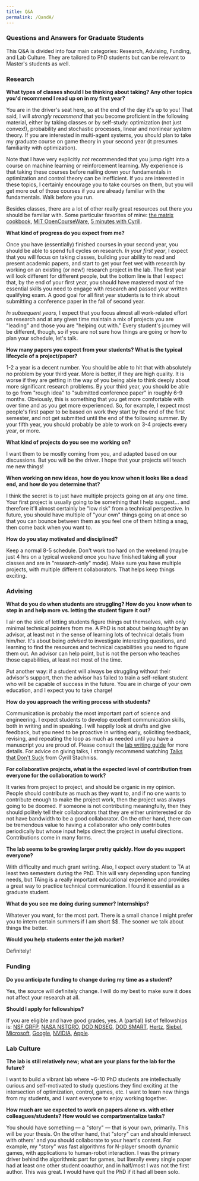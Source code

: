 ```yaml
---
title: Q&A
permalink: /QandA/
---
```


### Questions and Answers for Graduate Students

This Q&A is divided into four main categories: Research, Advising, Funding, and Lab Culture. They are tailored to PhD students but can be relevant to Master's students as well.

### Research

**What types of classes should I be thinking about taking? Any other topics you'd recommend I read up on in my first year?**

You are in the driver's seat here, so at the end of the day it's up to you! That said, I will _strongly recommend_ that you become proficient in the following material, either by taking classes or by self-study: optimization (not just convex!), probability and stochastic processes, linear and nonlinear system theory. If you are interested in multi-agent systems, you should plan to take my graduate course on game theory in your second year (it presumes familiarity with optimization).

Note that I have very explicitly _not_ recommended that you jump right into a course on machine learning or reinforcement learning. My experience is that taking these courses before nailing down your fundamentals in optimization and control theory can be inefficient. If you are interested in these topics, I certainly encourage you to take courses on them, but you will get more out of those courses if you are already familiar with the fundamentals. Walk before you run.

Besides classes, there are a lot of other really great resources out there you should be familiar with. Some particular favorites of mine: [the matrix cookbook](https://www.math.uwaterloo.ca/~hwolkowi/matrixcookbook.pdf), [MIT OpenCourseWare](https://ocw.mit.edu), [5 minutes with Cyrill](https://www.ipb.uni-bonn.de/5min/).

**What kind of progress do you expect from me?**

Once you have (essentially) finished courses in your second year, you should be able to spend full cycles on research. _In your first year_, I expect that you will focus on taking classes, building your ability to read and present academic papers, and start to get your feet wet with research by working on an existing (or new!) research project in the lab. The first year will look different for different people, but the bottom line is that I expect that, by the end of your first year, you should have mastered most of the essential skills you need to engage with research and passed your written qualifying exam. A good goal for all first year students is to think about submitting a conference paper in the fall of second year.

_In subsequent years,_ I expect that you focus almost all work-related effort on research and at any given time maintain a mix of projects you are "leading" and those you are "helping out with." Every student's journey will be different, though, so if you are not sure how things are going or how to plan your schedule, let's talk.

**How many papers you expect from your students? What is the typical lifecycle of a project/paper?**

1-2 a year is a decent number. You should be able to hit that with absolutely no problem by your third year. More is better, if they are high quality. It is worse if they are getting in the way of you being able to think deeply about more significant research problems. By your third year, you should be able to go from "rough idea" to "submitted conference paper" in roughly 6-9 months. Obviously, this is something that you get more comfortable with over time and as you get more experienced. So, for example, I expect most people's first paper to be based on work they start by the end of the first semester, and not get submitted until the end of the following summer. By your fifth year, you should probably be able to work on 3-4 projects every year, or more.

**What kind of projects do you see me working on?**

I want them to be mostly coming from you, and adapted based on our discussions. But you will be the driver. I hope that your projects will teach me new things!

**When working on new ideas, how do you know when it looks like a dead end, and how do you determine that?**

I think the secret is to just have multiple projects going on at any one time. Your first project is usually going to be something that I help suggest… and therefore it'll almost certainly be "low risk" from a technical perspective. In future, you should have multiple of "your own" things going on at once so that you can bounce between them as you feel one of them hitting a snag, then come back when you want to.

**How do you stay motivated and disciplined?**

Keep a normal 8-5 schedule. Don't work too hard on the weekend (maybe just 4 hrs on a typical weekend once you have finished taking all your classes and are in "research-only" mode). Make sure you have multiple projects, with multiple different collaborators. That helps keep things exciting.

### Advising

**What do you do when students are struggling? How do you know when to step in and help more vs. letting the student figure it out?**

I air on the side of letting students figure things out themselves, with only minimal technical pointers from me. A PhD is not about being _taught_ by an advisor, at least not in the sense of learning lots of technical details from him/her. It's about being _advised_ to investigate interesting questions, and learning to find the resources and technical capabilities you need to figure them out. An advisor can help point, but is not the person who teaches those capabilities, at least not most of the time.

Put another way: if a student will always be struggling without their advisor's support, then the advisor has failed to train a self-reliant student who will be capable of success in the future. You are in charge of your own education, and I expect you to take charge!

**How do you approach the writing process with students?**

Communication is probably the most important part of science and engineering. I expect students to develop excellent communication skills, both in writing and in speaking. I will happily look at drafts and give feedback, but you need to be proactive in writing early, soliciting feedback, revising, and repeating the loop as much as needed until you have a manuscript you are proud of. Please consult the [lab writing guide](https://github.com/CLeARoboticsLab/resources/blob/main/CLeAR_lab_writing_guide.pdf) for more details. For advice on giving talks, I strongly recommend watching [Talks that Don't Suck](https://www.youtube.com/watch?v=Rfo5dFD3DLQ) from Cyrill Stachniss.

**For collaborative projects, what is the expected level of contribution from everyone for the collaboration to work?**

It varies from project to project, and should be organic in my opinion. People should contribute as much as they want to, and if no one wants to contribute enough to make the project work, then the project was always going to be doomed. If someone is not contributing meaningfully, then they should politely tell their collaborators that they are either uninterested or do not have bandwidth to be a good collaborator. On the other hand, there can be tremendous value to having a collaborator who only contributes periodically but whose input helps direct the project in useful directions. Contributions come in many forms.

**The lab seems to be growing larger pretty quickly. How do you support everyone?**

With difficulty and much grant writing. Also, I expect every student to TA at least two semesters during the PhD. This will vary depending upon funding needs, but TAing is a really important educational experience and provides a great way to practice technical communication. I found it essential as a graduate student.

**What do you see me doing during summer? Internships?**

Whatever you want, for the most part. There is a small chance I might prefer you to intern certain summers if I am short $$. The sooner we talk about things the better.

**Would you help students enter the job market?**

Definitely!

### Funding

**Do you anticipate funding to change during my time as a student?**

Yes, the source will definitely change. I will do my best to make sure it does not affect your research at all.

**Should I apply for fellowships?**

If you are eligible and have good grades, yes. A (partial) list of fellowships is: [NSF GRFP](https://www.nsfgrfp.org/), [NASA NSTGRO](https://www.nasa.gov/directorates/spacetech/strg/nstgro), [DOD NDSEG](https://ndseg.sysplus.com/), [DOD SMART](https://www.smartscholarship.org/smart), [Hertz](https://www.hertzfoundation.org/the-fellowship/), [Siebel](https://www.siebelscholars.com/), [Microsoft](https://www.microsoft.com/en-us/research/academic-program/phd-fellowship/), [Google](https://research.google/outreach/phd-fellowship/), [NVIDIA](https://www.nvidia.com/en-us/research/graduate-fellowships/), [Apple](https://machinelearning.apple.com/updates/introducing-apple-scholars-aiml).

### Lab Culture

**The lab is still relatively new; what are your plans for the lab for the future?**

I want to build a vibrant lab where ~6-10 PhD students are intellectually curious and self-motivated to study questions they find exciting at the intersection of optimization, control, games, etc. I want to learn new things from my students, and I want everyone to enjoy working together.

**How much are we expected to work on papers alone vs. with other colleagues/students? How would we compartmentalize tasks?**

You should have something — a "story" — that is your own, primarily. This will be your thesis. On the other hand, that "story" can and should intersect with others' and you should collaborate to your heart's content. For example, my "story" was fast algorithms for N-player smooth dynamic games, with applications to human-robot interaction. I was the primary driver behind the algorithmic part for games, but literally every single paper had at least one other student coauthor, and in half/most I was not the first author. This was great. I would have quit the PhD if it had all been solo.
